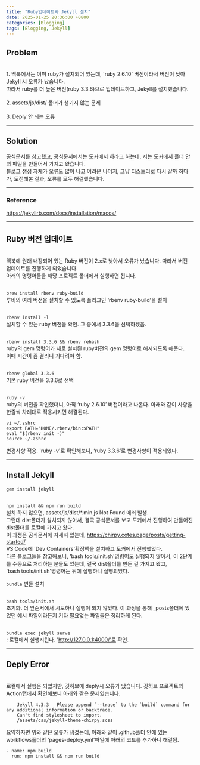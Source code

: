 ```yaml
---
title: "Ruby업데이트와 Jekyll 설치"
date: 2025-01-25 20:36:00 +0800
categories: [Blogging]
tags: [Blogging, Jekyll]
---
```

## Problem
<br>1. 맥북에서는 이미 ruby가 설치되어 있는데, 'ruby 2.6.10' 버전이라서 버전이 낮아 Jekyll 시 오류가 났습니다.
<br>따라서 ruby를 더 높은 버전(ruby 3.3.6)으로 업데이트하고, Jekyll를 설치했습니다.
<br><br>2. assets/js/dist/ 폴더가 생기지 않는 문제
<br><br>3. Deply 안 되는 오류
<hr>

## Solution
공식문서를 참고했고, 공식문서에서는 도커에서 하라고 하는데, 저는 도커에서 폴더 안의 파일을 만들어서 가지고 왔습니다.<br>
블로그 생성 자체가 오류도 많이 나고 어려운 나머지, 그냥 티스토리로 다시 갈까 하다가, 도전해본 결과, 오류를 모두 해결했습니다.
<hr>

### Reference
<https://jekyllrb.com/docs/installation/macos/>
<hr>

## Ruby 버전 업데이트
<br>맥북에 원래 내장되어 있는 Ruby 버전이 2.x로 낮아서 오류가 났습니다. 따라서 버전 업데이트를 진행하게 되었습니다.
<br>아래의 명령어들을 해당 프로젝트 폴더에서 실행하면 됩니다.

<br>`brew install rbenv ruby-build`
<br>루비의 여러 버전을 설치할 수 있도록 플러그인 ‘rbenv ruby-build’을 설치

<br>```rbenv install -l```
<br>설치할 수 있는 ruby 버전을 확인. 그 중에서 3.3.6을 선택하겠음.

<br>```rbenv install 3.3.6 && rbenv rehash```
<br>ruby의 gem 명령어가 새로 설치된 ruby버전의 gem 명령어로 해시되도록 해준다.
<br>이때 시간이 좀 걸리니 기다려야 함.

<br>```rbenv global 3.3.6```
<br>기본 ruby 버전을 3.3.6로 선택

<br>```ruby -v```
<br>ruby의 버전을 확인했더니, 아직 ‘ruby 2.6.10’ 버전이라고 나온다. 아래와 같이 사항을 한줄씩 차례대로 적용시키면 해결된다.


    vi ~/.zshrc
    export PATH="HOME/.rbenv/bin:$PATH"
    eval "$(rbenv init -)"
    source ~/.zshrc

변경사항 적용. 'ruby -v'로 확인해보니, ‘ruby 3.3.6’로 변경사항이 적용되었다.
<hr>

## Install Jekyll
```gem install jekyll```

<br>```npm install && npm run build```
<br>설치 하지 않으면, assets/js/dist/*.min.js Not Found 에러 발생.
<br>그런데 dist폴더가 설치되지 않아서, 결국 공식문서를 보고 도커에서 진행하여 만들어진 dist폴더를 로컬에 가지고 왔다.
<br>이 과정은 공식문서에 자세히 있는데, <https://chirpy.cotes.page/posts/getting-started/>
<br>VS Code에 'Dev Containers'확장팩을 설치하고 도커에서 진행했었다.
<br>다른 블로그들을 참고해보니, 'bash tools/init.sh'명령어도 실행되지 않아서, 이 2단계를 수동으로 처리하는 분들도 있는데, 결국 dist폴더를 만든 걸 가지고 왔고,
<br>'bash tools/init.sh'명령어는 뒤에 실행하니 실행되었다.

```bundle```
번들 설치

<br>```bash tools/init.sh```
<br>초기화. 더 앞순서에서 시도하니 실행이 되지 않았다. 이 과정을 통해 _posts폴더에 있었던 예시 파일이라든지 기타 필요없는 파일들은 정리하게 된다.

<br>```bundle exec jekyll serve```
<br>: 로컬에서 실행시킨다. 'http://127.0.0.1:4000/'로 확인.
<hr>


## Deply Error
<br>로컬에서 실행은 되었지만, 깃허브에 deply시 오류가 났습니다. 깃허브 프로젝트의 Action탭에서 확인해보니 아래와 같은 문제였습니다.

        Jekyll 4.3.3   Please append `--trace` to the `build` command for any additional information or backtrace.
        Can't find stylesheet to import.
        /assets/css/jekyll-theme-chirpy.scss

요약하자면 위와 같은 오류가 생겼는데, 아래와 같이 .github폴더 안에 있는 workflows폴더의 'pages-deploy.yml'파일에 아래의 코드를 추가하니 해결됨.

    - name: npm build
      run: npm install && npm run build

